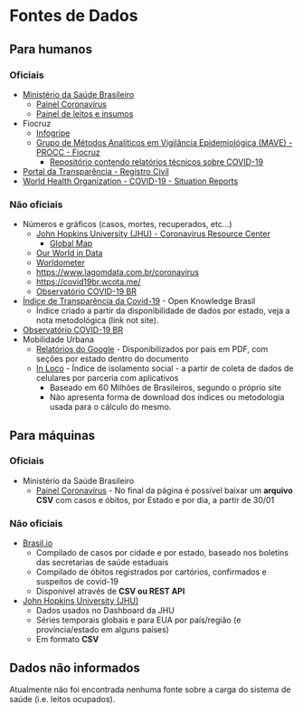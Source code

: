 # Fontes de Dados

## Para humanos

### Oficiais

- [Ministério da Saúde Brasileiro](https://saude.gov.br/)
    - [Painel Coronavírus](https://covid.saude.gov.br/)
    - [Painel de leitos e insumos](https://covid-insumos.saude.gov.br/paineis/insumos/painel.php)
- Fiocruz
    - [Infogripe](http://info.gripe.fiocruz.br/)
    - [Grupo de Métodos Analíticos em Vigilância Epidemiológica (MAVE) - PROCC - Fiocruz](https://covid-19.procc.fiocruz.br/)
        - [Repositório contendo relatórios técnicos sobre COVID-19](https://gitlab.procc.fiocruz.br/mave/repo)
- [Portal da Transparência - Registro Civil](https://transparencia.registrocivil.org.br/especial-covid)
- [World Health Organization - COVID-19 - Situation Reports](https://www.who.int/emergencies/diseases/novel-coronavirus-2019/situation-reports)

### Não oficiais

- Números e gráficos (casos, mortes, recuperados, etc...)
    - [John Hopkins University (JHU) - Coronavirus Resource Center](https://coronavirus.jhu.edu/)
        - [Global Map](https://coronavirus.jhu.edu/map.html)
    - [Our World in Data](https://ourworldindata.org/coronavirus)
    - [Worldometer](https://www.worldometers.info/coronavirus/)
    - <https://www.lagomdata.com.br/coronavirus>
    - <https://covid19br.wcota.me/>
    - [Observatório COVID-19 BR](https://covid19br.github.io/)
- [Índice de Transparência da Covid-19](https://transparenciacovid19.ok.org.br/) - Open Knowledge Brasil
    - Índice criado a partir da disponibilidade de dados por estado, veja a nota metodológica (link not site).
- [Observatório COVID-19 BR](https://covid19br.github.io/)
- Mobilidade Urbana
    - [Relatórios do Google](https://www.google.com/covid19/mobility/) - Disponibilizados por país em PDF, com seções por estado dentro do documento
    - [In Loco](https://www.inloco.com.br/pt/) - Índice de isolamento social - a partir de coleta de dados de celulares por parceria com aplicativos
        - Baseado em 60 Milhões de Brasileiros, segundo o próprio site
        - Não apresenta forma de download dos índices ou metodologia usada para o cálculo do mesmo.

## Para máquinas

### Oficiais

- Ministério da Saúde Brasileiro
    - [Painel Coronavírus](https://covid.saude.gov.br/) - No final da página é possível baixar um **arquivo CSV** com casos e óbitos, por Estado e por dia, a partir de 30/01

### Não oficiais

- [Brasil.io](https://brasil.io/dataset/covid19/caso) 
    - Compilado de casos por cidade e por estado, baseado nos boletins das secretarias de saúde estaduais
    - Compilado de óbitos registrados por cartórios, confirmados e suspeitos de covid-19
    - Disponível através de **CSV ou REST API**
- [John Hopkins University (JHU)](https://github.com/CSSEGISandData/COVID-19)
    - Dados usados no Dashboard da JHU
    - Séries temporais globais e para EUA por país/região (e província/estado em alguns países)
    - Em formato **CSV**

## Dados não informados

Atualmente não foi encontrada nenhuma fonte sobre a carga do sistema de saúde (i.e. leitos ocupados).